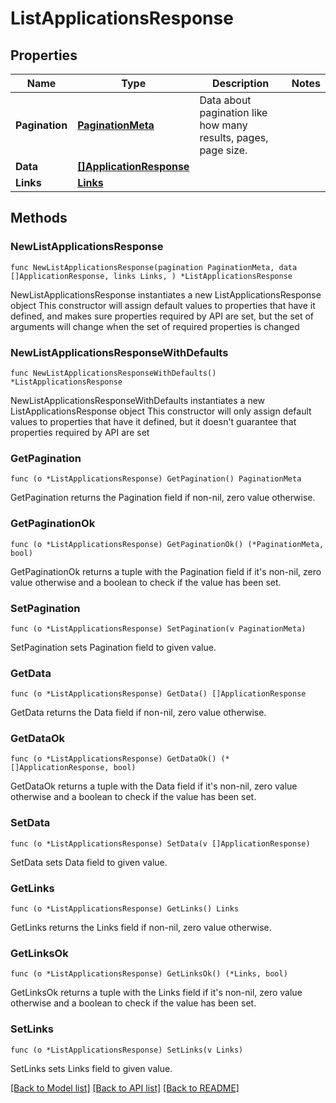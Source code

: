 # ListApplicationsResponse

## Properties

Name | Type | Description | Notes
------------ | ------------- | ------------- | -------------
**Pagination** | [**PaginationMeta**](PaginationMeta.md) | Data about pagination like how many results, pages, page size. | 
**Data** | [**[]ApplicationResponse**](ApplicationResponse.md) |  | 
**Links** | [**Links**](Links.md) |  | 

## Methods

### NewListApplicationsResponse

`func NewListApplicationsResponse(pagination PaginationMeta, data []ApplicationResponse, links Links, ) *ListApplicationsResponse`

NewListApplicationsResponse instantiates a new ListApplicationsResponse object
This constructor will assign default values to properties that have it defined,
and makes sure properties required by API are set, but the set of arguments
will change when the set of required properties is changed

### NewListApplicationsResponseWithDefaults

`func NewListApplicationsResponseWithDefaults() *ListApplicationsResponse`

NewListApplicationsResponseWithDefaults instantiates a new ListApplicationsResponse object
This constructor will only assign default values to properties that have it defined,
but it doesn't guarantee that properties required by API are set

### GetPagination

`func (o *ListApplicationsResponse) GetPagination() PaginationMeta`

GetPagination returns the Pagination field if non-nil, zero value otherwise.

### GetPaginationOk

`func (o *ListApplicationsResponse) GetPaginationOk() (*PaginationMeta, bool)`

GetPaginationOk returns a tuple with the Pagination field if it's non-nil, zero value otherwise
and a boolean to check if the value has been set.

### SetPagination

`func (o *ListApplicationsResponse) SetPagination(v PaginationMeta)`

SetPagination sets Pagination field to given value.


### GetData

`func (o *ListApplicationsResponse) GetData() []ApplicationResponse`

GetData returns the Data field if non-nil, zero value otherwise.

### GetDataOk

`func (o *ListApplicationsResponse) GetDataOk() (*[]ApplicationResponse, bool)`

GetDataOk returns a tuple with the Data field if it's non-nil, zero value otherwise
and a boolean to check if the value has been set.

### SetData

`func (o *ListApplicationsResponse) SetData(v []ApplicationResponse)`

SetData sets Data field to given value.


### GetLinks

`func (o *ListApplicationsResponse) GetLinks() Links`

GetLinks returns the Links field if non-nil, zero value otherwise.

### GetLinksOk

`func (o *ListApplicationsResponse) GetLinksOk() (*Links, bool)`

GetLinksOk returns a tuple with the Links field if it's non-nil, zero value otherwise
and a boolean to check if the value has been set.

### SetLinks

`func (o *ListApplicationsResponse) SetLinks(v Links)`

SetLinks sets Links field to given value.



[[Back to Model list]](../README.md#documentation-for-models) [[Back to API list]](../README.md#documentation-for-api-endpoints) [[Back to README]](../README.md)


